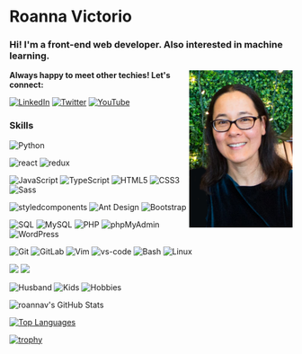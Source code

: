 # Roanna Victorio
### Hi!  I'm a front-end web developer. Also interested in machine learning.
<img align="right" height="280" alt="Roanna Victorio headshot" src="img/Roanna_headshot.png">
<b>Always happy to meet other techies!  Let's connect:</b> 

[![LinkedIn](https://img.shields.io/badge/LinkedIn_Roanna%20Victorio-0077B5?style=for-the-badge&logo=linkedin&logoColor=white)](https://www.linkedin.com/in/roanna-victorio-264b1181)
[![Twitter](https://img.shields.io/badge/-%40roannav-1D9BF0?style=for-the-badge&logo=twitter&logoColor=white)](https://twitter.com/roannav)
[![YouTube](https://img.shields.io/youtube/channel/views/UCwDTx4_WynQ3ewL8olc7nkg?label=Rose%20Code&style=for-the-badge&logo=youtube&logoColor=white&labelColor=FF0000&color=grey)](https://www.youtube.com/channel/UCwDTx4_WynQ3ewL8olc7nkg)

### Skills
![Python](https://img.shields.io/badge/-Python-3776AB?style=for-the-badge&logo=python&logoColor=white)

![react](https://img.shields.io/badge/React-61DAFB?style=for-the-badge&logo=react&logoColor=black)
![redux](https://img.shields.io/badge/Redux-593D88?style=for-the-badge&logo=redux&logoColor=white)

![JavaScript](https://img.shields.io/badge/-JavaScript-F7DF1E?style=for-the-badge&logo=javascript&logoColor=black)
![TypeScript](https://img.shields.io/badge/TypeScript-3178C6?style=for-the-badge&logo=TypeScript&logoColor=white)
![HTML5](https://img.shields.io/badge/-HTML5-E44D27?style=for-the-badge&logo=html5&logoColor=white)
![CSS3](https://img.shields.io/badge/-CSS3-1572B6?style=for-the-badge&logo=css3&logoColor=white)
![Sass](https://img.shields.io/badge/-SCSS-CC6699?style=for-the-badge&logo=sass&logoColor=white)

![styledcomponents](https://img.shields.io/badge/styled--components-DB7093?style=for-the-badge&logo=styledcomponents&logoColor=white)
![Ant Design](https://img.shields.io/badge/-Ant_Design-0170FE?style=for-the-badge&logo=antdesign&logoColor=white)
![Bootstrap](https://img.shields.io/badge/-Bootstrap-7952B3?style=for-the-badge&logo=bootstrap&logoColor=white)

![SQL](https://img.shields.io/badge/SQL-009848?style=for-the-badge&logoColor=white)
![MySQL](https://img.shields.io/badge/MySQL-4479A1?style=for-the-badge&logo=mysql&logoColor=white)
![PHP](https://img.shields.io/badge/-PHP-777BB4?style=for-the-badge&logo=php&logoColor=white)
![phpMyAdmin](https://img.shields.io/badge/-phpMyAdmin-6C78AF?style=for-the-badge&logo=phpmyadmin&logoColor=white)
![WordPress](https://img.shields.io/badge/-WordPress-21759B?style=for-the-badge&logo=wordpress&logoColor=white)

![Git](https://img.shields.io/badge/-Git-F05032?style=for-the-badge&logo=git&logoColor=white)
![GitLab](https://img.shields.io/badge/-GitLab-FCA121?style=for-the-badge&logo=gitlab&logoColor=white)
![Vim](https://img.shields.io/badge/-Vim-019733?style=for-the-badge&logo=vim&logoColor=white)
![vs-code](https://img.shields.io/badge/VS_Code-007ACC?style=for-the-badge&logo=Visual-Studio-Code&logoColor=white)
![Bash](https://img.shields.io/badge/-Bash-4EAA25?style=for-the-badge&logo=gnubash&logoColor=white)
![Linux](https://img.shields.io/badge/-Linux-FCC624?style=for-the-badge&logo=linux&logoColor=black)

[![](https://img.shields.io/website?color=007ACC&style=for-the-badge&up_message=satcrunch.com&url=https%3A%2F%2Fsatcrunch.com)](https://satcrunch.com)
[![](https://img.shields.io/website?color=007ACC&style=for-the-badge&up_message=roannav.com&url=https%3A%2F%2Froannav.com)](https://roannav.com)

![Husband](https://img.shields.io/badge/Husband-1-orange?style=for-the-badge&logo=Jenkins&logoColor=white)
![Kids](https://img.shields.io/badge/Kids-2-green?style=for-the-badge&logo=editorconfig&logoColor=white)
![Hobbies](https://img.shields.io/badge/Hobbies-🌱🌺🏃‍♀️-wheat?style=for-the-badge&logo=quasar&logoColor=white)

![roannav's GitHub Stats](https://github-readme-stats.vercel.app/api?username=roannav&count_private=true&include_all_commits=true&custom_title=My%20GitHub%20Stats&bg_color=10,FFFFFF,AAAAFF)
<!-- ranks are S+ (top 1%), S (top 25%), A++ (top 45%), A+ (top 60%), and B+ (everyone) -->
[![Top Languages](https://github-readme-stats.vercel.app/api/top-langs/?username=roannav&hide=html&langs_count=10&layout=compact&custom_title=My%20Top%20Languages&bg_color=10,FFFFFF,CACAFF)](https://github.com/roannav/github-readme-stats)

[![trophy](https://github-profile-trophy.vercel.app/?username=roannav&no-bg=true&no-frame=true&column=8)](https://github.com/ryo-ma/github-profile-trophy)
